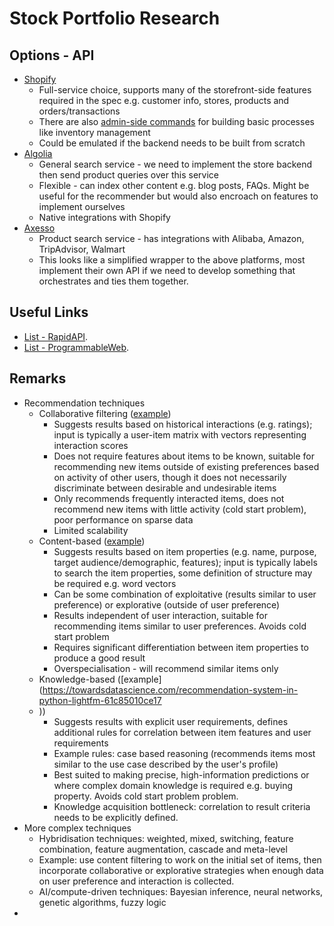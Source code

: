 # Stock Portfolio Research

## Options - API

-   [Shopify](https://shopify.dev/docs/storefront-api/reference)
    - Full-service choice, supports many of the storefront-side features required in the spec e.g. customer info, stores, products and orders/transactions
    - There are also [admin-side commands](https://shopify.dev/docs/admin-api) for building basic processes like inventory management
    - Could be emulated if the backend needs to be built from scratch
-   [Algolia](https://www.algolia.com/doc/)
    - General search service - we need to implement the store backend then send product queries over this service
    - Flexible - can index other content e.g. blog posts, FAQs. Might be useful for the recommender but would also encroach on features to implement ourselves
    - Native integrations with Shopify
-   [Axesso](http://api-doc.axesso.de/)
    - Product search service - has integrations with Alibaba, Amazon, TripAdvisor, Walmart
    - This looks like a simplified wrapper to the above platforms, most implement their own API if we need to develop something that orchestrates and ties them together. 

## Useful Links

-   [List - RapidAPI](https://rapidapi.com/collection/essential-ecommerce-apis). 
-   [List - ProgrammableWeb](https://www.programmableweb.com/news/71-ecommerce-apis-seatwave-playme-and-ebay/2012/06/06). 

## Remarks

-   Recommendation techniques 
    - Collaborative filtering ([example](https://realpython.com/build-recommendation-engine-collaborative-filtering/))
        - Suggests results based on historical interactions (e.g. ratings); input is typically a user-item matrix with vectors representing interaction scores
        - Does not require features about items to be known, suitable for recommending new items outside of existing preferences based on activity of other users, though it does not necessarily discriminate between desirable and undesirable items
        - Only recommends frequently interacted items, does not recommend new items with little activity (cold start problem), poor performance on sparse data
        - Limited scalability 
    - Content-based ([example](https://heartbeat.fritz.ai/recommender-systems-with-python-part-i-content-based-filtering-5df4940bd831))
        - Suggests results based on item properties (e.g. name, purpose, target audience/demographic, features); input is typically labels to search the item properties, some definition of structure may be required e.g. word vectors
        - Can be some combination of exploitative (results similar to user preference) or explorative (outside of user preference) 
        - Results independent of user interaction, suitable for recommending items similar to user preferences. Avoids cold start problem
        - Requires significant differentiation between item properties to produce a good result
        - Overspecialisation - will recommend similar items only
    - Knowledge-based ([example](https://towardsdatascience.com/recommendation-system-in-python-lightfm-61c85010ce17
    - ))
        - Suggests results with explicit user requirements, defines additional rules for correlation between item features and user requirements
        - Example rules: case based reasoning (recommends items most similar to the use case described by the user's profile)
        - Best suited to making precise, high-information predictions or where complex domain knowledge is required e.g. buying property. Avoids cold start problem problem. 
        - Knowledge acquisition bottleneck: correlation to result criteria needs to be explicitly defined. 
- More complex techniques
    - Hybridisation techniques: weighted, mixed, switching, feature combination, feature augmentation, cascade and meta-level
    - Example: use content filtering to work on the initial set of items, then incorporate collaborative or explorative strategies when enough data on user preference and interaction is collected.
    - AI/compute-driven techniques: Bayesian inference, neural networks, genetic algorithms, fuzzy logic
-  

